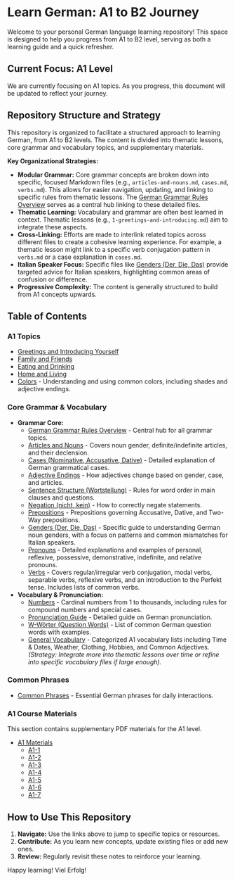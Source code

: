# Learn German: A1 to B2 Journey

Welcome to your personal German language learning repository! This space is designed to help you progress from A1 to B2 level, serving as both a learning guide and a quick refresher.

## Current Focus: A1 Level

We are currently focusing on A1 topics. As you progress, this document will be updated to reflect your journey.

## Repository Structure and Strategy

This repository is organized to facilitate a structured approach to learning German, from A1 to B2 levels. The content is divided into thematic lessons, core grammar and vocabulary topics, and supplementary materials.

**Key Organizational Strategies:**
*   **Modular Grammar:** Core grammar concepts are broken down into specific, focused Markdown files (e.g., `articles-and-nouns.md`, `cases.md`, `verbs.md`). This allows for easier navigation, updating, and linking to specific rules from thematic lessons. The [German Grammar Rules Overview](./german-grammar-rules.md) serves as a central hub linking to these detailed files.
*   **Thematic Learning:** Vocabulary and grammar are often best learned in context. Thematic lessons (e.g., `1-greetings-and-introducing.md`) aim to integrate these aspects.
*   **Cross-Linking:** Efforts are made to interlink related topics across different files to create a cohesive learning experience. For example, a thematic lesson might link to a specific verb conjugation pattern in `verbs.md` or a case explanation in `cases.md`.
*   **Italian Speaker Focus:** Specific files like [Genders (Der, Die, Das)](./genders.md) provide targeted advice for Italian speakers, highlighting common areas of confusion or difference.
*   **Progressive Complexity:** The content is generally structured to build from A1 concepts upwards.

## Table of Contents

### A1 Topics
*   [Greetings and Introducing Yourself](./1-greetings-and-introducing.md)
*   [Family and Friends](./2-family-and-friends.md)
*   [Eating and Drinking](./3-eating-and-drinking.md)
*   [Home and Living](./4-home-and-living.md)
*   [Colors](./colors.md) - Understanding and using common colors, including shades and adjective endings.

### Core Grammar & Vocabulary
*   **Grammar Core:**
    *   [German Grammar Rules Overview](./german-grammar-rules.md) - Central hub for all grammar topics.
    *   [Articles and Nouns](./articles-and-nouns.md) - Covers noun gender, definite/indefinite articles, and their declension.
    *   [Cases (Nominative, Accusative, Dative)](./cases.md) - Detailed explanation of German grammatical cases.
    *   [Adjective Endings](./adjective-endings.md) - How adjectives change based on gender, case, and articles.
    *   [Sentence Structure (Wortstellung)](./sentence-structure.md) - Rules for word order in main clauses and questions.
    *   [Negation (nicht, kein)](./negation.md) - How to correctly negate statements.
    *   [Prepositions](./prepositions.md) - Prepositions governing Accusative, Dative, and Two-Way prepositions.
    *   [Genders (Der, Die, Das)](./genders.md) - Specific guide to understanding German noun genders, with a focus on patterns and common mismatches for Italian speakers.
    *   [Pronouns](./pronouns.md) - Detailed explanations and examples of personal, reflexive, possessive, demonstrative, indefinite, and relative pronouns.
    *   [Verbs](./verbs.md) - Covers regular/irregular verb conjugation, modal verbs, separable verbs, reflexive verbs, and an introduction to the Perfekt tense. Includes lists of common verbs.
*   **Vocabulary & Pronunciation:**
    *   [Numbers](./numbers.md) - Cardinal numbers from 1 to thousands, including rules for compound numbers and special cases.
    *   [Pronunciation Guide](./pronunciation.md) - Detailed guide on German pronunciation.
    *   [W-Wörter (Question Words)](./w-worter.md) - List of common German question words with examples.
    *   [General Vocabulary](./words.md) - Categorized A1 vocabulary lists including Time & Dates, Weather, Clothing, Hobbies, and Common Adjectives. *(Strategy: Integrate more into thematic lessons over time or refine into specific vocabulary files if large enough).*

### Common Phrases
*   [Common Phrases](./common-phrases.md) - Essential German phrases for daily interactions.

### A1 Course Materials
This section contains supplementary PDF materials for the A1 level.
*   [A1 Materials](./a1/)
    *   [A1-1](./a1/a1-1.pdf)
    *   [A1-2](./a1/a1-2.pdf)
    *   [A1-3](./a1/a1-3.pdf)
    *   [A1-4](./a1/a1-4.pdf)
    *   [A1-5](./a1/a1-5.pdf)
    *   [A1-6](./a1/a1-6.pdf)
    *   [A1-7](./a1/a1-7.pdf)

## How to Use This Repository

1.  **Navigate:** Use the links above to jump to specific topics or resources.
2.  **Contribute:** As you learn new concepts, update existing files or add new ones.
3.  **Review:** Regularly revisit these notes to reinforce your learning.

Happy learning! Viel Erfolg!
